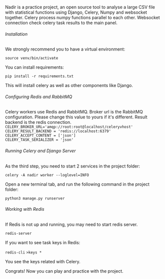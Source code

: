 Nadir is a practice project, an open source tool to analyse a large CSV file with statistical functions using Django, Celery, Numpy and websocket together. Celery process numpy functions parallel to each other. Websocket connection check celery task results to the main panel.

<h6>Installation</h6>
We strongly recommend you to have a virtual environment:

<code>source venv/bin/activate</code>

You can install requirements:

<code>pip install -r requirements.txt</code>

This will install celery as well as other components like Django. 

<h6>Configuring Redis and RabbitMQ</h6>
Celery workers use Redis and RabbitMQ. Broker url is the RabbitMQ configuration. Please change this value to yours if it's different. Result backend is the redis connection. 

<code>
CELERY_BROKER_URL='amqp://root:root@localhost/celeryvhost'
CELERY_RESULT_BACKEND = 'redis://localhost:6379'
CELERY_ACCEPT_CONTENT = ['json']
CELERY_TASK_SERIALIZER = 'json'
</code>

<h6>Running Celery and Django Server</h6>

As the third step, you need to start 2 services in the project folder:

<code>celery -A nadir worker --loglevel=INFO</code>

Open a new terminal tab, and run the following command in the project folder:

<code>python3 manage.py runserver</code>

<h6>Working with Redis</h6>
If Redis is not up and running, you may need to start redis server. 

<code>redis-server</code>

If you want to see task keys in Redis:

<code>redis-cli</code>
<code>>keys *</code>

You see the keys related with Celery. 

Congrats! Now you can play and practice with the project. 
